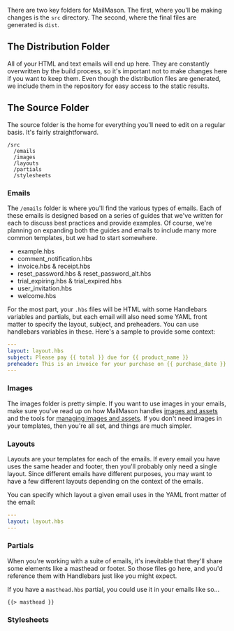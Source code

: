 There are two key folders for MailMason. The first, where you'll be making changes is the `src` directory. The second, where the final files are generated is `dist`. 

## The Distribution Folder

All of your HTML and text emails will end up here. They are constantly overwritten by the build process, so it's important not to make changes here if you want to keep them. Even though the distribution files are generated, we include them in the repository for easy access to the static results.

## The Source Folder

The source folder is the home for everything you'll need to edit on a regular basis. It's fairly straightforward.

```
/src
  /emails
  /images
  /layouts
  /partials
  /stylesheets
```

### Emails

The `/emails` folder is where you'll find the various types of emails. Each of these emails is designed based on a series of guides that we've written for each to discuss best practices and provide examples. Of course, we're planning on expanding both the guides and emails to include many more common templates, but we had to start somewhere.

* example.hbs
* comment_notification.hbs
* invoice.hbs & receipt.hbs
* reset_password.hbs & reset_password_alt.hbs
* trial_expiring.hbs & trial_expired.hbs
* user_invitation.hbs
* welcome.hbs

For the most part, your `.hbs` files will be HTML with some Handlebars variables and partials, but each email will also need some YAML front matter to specify the layout, subject, and preheaders. You can use handlebars variables in these. Here's a sample to provide some context:

```yaml
---
layout: layout.hbs
subject: Please pay {{ total }} due for {{ product_name }}
preheader: This is an invoice for your purchase on {{ purchase_date }}. Please submit payment by {{ due_date }}
---
```

### Images

The images folder is pretty simple. If you want to use images in your emails, make sure you've read up on how MailMason handles [images and assets](https://github.com/wildbit/mailmason/wiki/Getting-Started#images--assets) and the tools for [managing images and assets](https://github.com/wildbit/mailmason/wiki/Usage#managing-image-assets). If you don't need images in your templates, then you're all set, and things are much simpler.

### Layouts

Layouts are your templates for each of the emails. If every email you have uses the same header and footer, then you'll probably only need a single layout. Since different emails have different purposes, you may want to have a few different layouts depending on the context of the emails.

You can specify which layout a given email uses in the YAML front matter of the email:

```yaml
---
layout: layout.hbs
---
```

### Partials

When you're working with a suite of emails, it's inevitable that they'll share some elements like a masthead or footer. So those files go here, and you'd reference them with Handlebars just like you might expect.

If you have a `masthead.hbs` partial, you could use it in your emails like so...

```
{{> masthead }}
```

### Stylesheets

